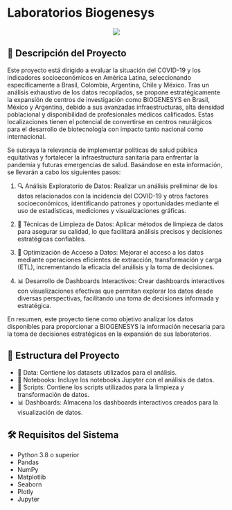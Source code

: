 # Laboratorios Biogenesys

<p align="center">
  <img src=("https://raw.githubusercontent.com/Santiago1989T/Biogenesys/main/Captura%20de%20pantalla%202024-06-03%20111829.png") 
</p>


## 📄 Descripción del Proyecto

Este proyecto está dirigido a evaluar la situación del COVID-19 y los indicadores socioeconómicos en América Latina, seleccionando específicamente a Brasil, Colombia, Argentina, Chile y México. Tras un análisis exhaustivo de los datos recopilados, se propone estratégicamente la expansión de centros de investigación como BIOGENESYS en Brasil, México y Argentina, debido a sus avanzadas infraestructuras, alta densidad poblacional y disponibilidad de profesionales médicos calificados. Estas localizaciones tienen el potencial de convertirse en centros neurálgicos para el desarrollo de biotecnología con impacto tanto nacional como internacional.

Se subraya la relevancia de implementar políticas de salud pública equitativas y fortalecer la infraestructura sanitaria para enfrentar la pandemia y futuras emergencias de salud. Basándose en esta información, se llevarán a cabo los siguientes pasos:

1. 🔍 Análisis Exploratorio de Datos: Realizar un análisis preliminar de los datos relacionados con la incidencia del COVID-19 y otros factores socioeconómicos, identificando patrones y oportunidades mediante el uso de estadísticas, mediciones y visualizaciones gráficas.
  
2. 🧹 Técnicas de Limpieza de Datos: Aplicar métodos de limpieza de datos para asegurar su calidad, lo que facilitará análisis precisos y decisiones estratégicas confiables.
  
3. 🚀 Optimización de Acceso a Datos: Mejorar el acceso a los datos mediante operaciones eficientes de extracción, transformación y carga (ETL), incrementando la eficacia del análisis y la toma de decisiones.
  
4. 📊 Desarrollo de Dashboards Interactivos: Crear dashboards interactivos con visualizaciones efectivas que permitan explorar los datos desde diversas perspectivas, facilitando una toma de decisiones informada y estratégica.

En resumen, este proyecto tiene como objetivo analizar los datos disponibles para proporcionar a BIOGENESYS la información necesaria para la toma de decisiones estratégicas en la expansión de sus laboratorios.

## 📂 Estructura del Proyecto

- 📁 Data: Contiene los datasets utilizados para el análisis.
- 📒 Notebooks: Incluye los notebooks Jupyter con el análisis de datos.
- 📜 Scripts: Contiene los scripts utilizados para la limpieza y transformación de datos.
- 📊 Dashboards: Almacena los dashboards interactivos creados para la visualización de datos.

## 🛠 Requisitos del Sistema

- Python 3.8 o superior
- Pandas
- NumPy
- Matplotlib
- Seaborn
- Plotly
- Jupyter
